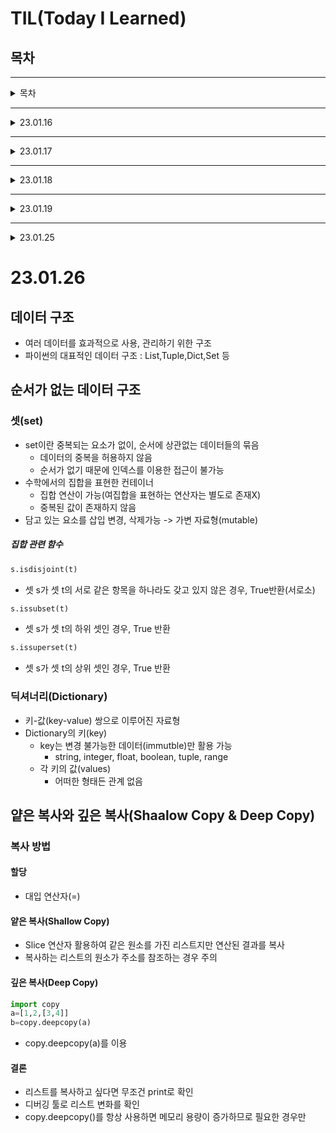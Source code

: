 # **TIL(Today I Learned)**

## **목차**
---
<details>
<summary> 목차 </summary>

- [23.01.16](#230116)
    - [프로그래밍(Programming)](#프로그래밍programming)
        - [프로그래밍 언어란?](#프로그래밍-언어란)
    - [파이썬](#파이썬python)
        - [파이썬의 특징](#파이썬의-특징)
        - [파이썬 인터프리터](#파이썬python-인터프리터)
        - [파이썬 개발 환경 종류](#파이썬-개발-환경-종류)
    - [파이썬 기초문법](#파이썬-기초문법)
    - [변수와 식별자](#변수와-식별자)
    - [연산자](#연산자)
    - [자료형](#자료형)
    - [형 변환](#형-변환typecasting)
- [23.01.17](#230117)
    - [제어문](#제어문)
    - [코드 스타일 가이드](#코드-스타일-가이드)
    - [조건문](#조건문conditional-statement)
        - [복수 조건문](#복수-조건문)
        - [중첩 조건문](#중첩-조건문)
        - [조건 표현식](#조건-표현식conditional-expression)
    - [반복문](#반복문)
        - [반복문의 종류](#반복문의-종류)
            - [while 문](#while문)
            - [for 문](#for문)
        - [반복문 제어](#반복문-제어)
- [23.01.18](#230118)
    - [함수](#함수)
        - [함수 기초](#함수-기초)
            - [함수의 분류](#함수의-분류)
            - [함수의 정의](#함수의-정의)
        - [함수 기본 구조](#함수-기본-구조)
        - [선언과 호출(define&call)](#선언과-호출definecall)
        - [입력(input)](#입력input)
        - [문서화(Docstring)](#)
        - [범위(Scope)](#범위scope)
        - [결과값(Output)](#결과값output)



</details>

--- 

<details>
<summary> 23.01.16 </summary>

# **23.01.16**

<details>
<summary>프로그래밍</summary>

---
## **프로그래밍(Programming)**
- 컴퓨터에게 명령한느 적절한 수행 절차를 정의하고 이를 프로그래밍 언어로 표현하는 과정
    1. 컴퓨터에게 시키고 싶은 일을 정한다(계산, 저장 등)
    2. 컴퓨터가 이해할 수 있도록 수행 절차를 정의해서 표현
    3. 적절한 프로그래밍 언어를 선택하고, 언어를 이용해 절차를 기술
    4. 발생하는 오류를 수정(구문 오류(syntax error), 논리 오류(semantic error))
- [Computatuional Thinking](https://ko.wikipedia.org/wiki/%EC%BB%B4%ED%93%A8%ED%8C%85_%EC%82%AC%EA%B3%A0)이 중요
    1. 컴퓨터의 특성을 잘 이해한다.(understanding computer)
    2. 문제 해결 능력을 기른다.(problem solving / 논리적 사고 == 작은 문제로 쪼개기)
    3. 프로그래밍 언어에 능숙해진다.(trial & error)
    - **Just Do It**

    ###  **프로그래밍 언어란?**
    - 컴퓨터는 기계어로 소통함
    - 기계어는 사람이 이해하기 어렵기 때문에 기계어의 대안으로 사람이 이해할 수 있는 새로운 언어 개발
        - 사람이 이해할 수 있는 문자로 구성
        - 기본적인 규칙과 문법이 존재
    - 소스코드
        - 프로그래밍 언어로 작성된 프로그램
    - 번역기(interpreter 혹은 compiler)
        - 소스코드를 컴퓨터가 이해할 수 있는 기계어로 번역
        - 파이썬의 경우 인터프리터를 사용

</details>

<details>
<summary>파이썬</summary>

## **파이썬(python)**
### **파이썬의 특징**
- 다른 프로그래밍 언어에 비해 문법이 간단하며, 엄격하지 않음
- 별도의 데이터 타입 지정이 필요 없으며, 재할당이 가능
- 문장을 구분할 때 중괄호를 사용하지 않고 들여쓰기를 사용
- 소스코드를 기계어로 변환하는 컴파일 과정 없이 바로 실행 가능
- 객체 지향 프로그래밍 언어로 모든 것이 객체로 구현되어 있음

### **파이썬(Python) 인터프리터**
- 인터프리터 == 한 줄 씩 바로 실행할 수 있음
- 코드가 길어지면 한 줄 씩 입력하는 것은 무리가 있음
    - .py라는 확장자를 가진 파이썬 파일 작성
    - Git bash를 실행
    - cd desktop(엔터)
    - python {실행할 파이썬 파일 이름}.py

### **파이썬 개발 환경 종류**
- IDE(intergrated Development Environment)
    - 통합 개발 환경의 약자로 개발에 필요한 다양하고 강력한 기능들을 모아둔 프로그램
    - Ex) VScode, Pycharm
- Jupyter Notebook
- IDLE(Intergrated Development and Learning Environment)

</details>

<details>
<summary>파이썬 기초문법</summary>

## **파이썬 기초문법**

## **변수와 식별자**

### 변수(Variable)
- 데이터를 저장하기 위해 사용
- 변수를 사용하여 복잡한 값들을 쉽게 사용 가능(추상화)
- 동일 변수에 다른 데이터를 언제든 할당(저장) 가능
### 추상화
- 코드의 가독성 증가
- 숫자를 직접 적지 않고, 의미단위로 작성 가능
- 코드 수정이 용이해짐
### 변수의 할당
- 변수는 할당 연산자(=)를 통해 값을 할당(assignment)
- 값을 동시에 할당할 수 있음
    - a=b=1
    - -> a=1, b=1
- 다른값을 동시에 할당할 수 있음(Pythonic)
    - a, b = 1, 2
    - -> a=1, b=2
### 식별자(Identifiers)
- 변수의 이름을 식별자라고 함(변수, 함수, 클래스 ...)
- 읽기 쉽고 이해하기 쉬운 변수명이 최고
    - 변수명 짓기 사이트 존재
- 변수 이름 규칙
    - 식별자의 이름은 영문 알파벳, 언더스코거(_), 숫자로 구성
    - 첫 글자에 숫자가 올 수 없음
    - 길이 제한이 없고, 대소문자를 구별
        - 다음의 키워드(keywords)는 예약어(reserved words)로 사용할 수 없음
        - <font color='lightblue'>['False', 'None', 'True', '__peg_parser__', 'and', 'as', 'assert', 'async', 'await', 'break', 'class', 'continue', 'def', 'del', 'elif', 'else', 'except', 'finally', 'for', 'from', 'global', 'if', 'import', 'in', 'is', 'lambda', 'nonlocal', 'not', 'or', 'pass', 'raise', 'return', 'try', 'while', 'with', 'yield']</font>
    - 내장 함수나 모듈 등의 이름을 사용하지 않아야 함
### 주석(Comment)
- 코드의 실행에 영향을 미치지 않는 메모 (파이썬은 #을 이용)
- 여러줄도 가능(""" 내용 """)
- <font color='#ffaaaa'>주석 다는 습관을 기르자</font>
- 주석 안달아 놓으면 까먹음

## 연산자
### 산술 연산자
- 기본적인 사칙연산 및 수식 계산
- '+', '-', '*', '/', '//', '**'
- 연산자 우선순위
    - 기본적으로 수학에서의 우선순위와 같음
    - 괄호가 가장 먼저 계산되고, 그 다음 곱하기(*)와 나누기(/)가 더하기(+) 뺴기(-) 보다 먼저 계산

### 비교 연산자
- 수학에서 등호와 부등호와 동일한 개념
- 주로 조건문에 사용되며 값을 비교할 떄 사용
- 결과는 True / False 값을 반환
    - < 미만
    - <= 이하
    - > 초과
    - >= 이상
    - == 같음
    - != 같지 않음
    - is 객체 아이덴티티(OOP)
    - is not 객체 아이덴티티가 아닌 경우

### 논리 연산자
- 여러 가지 조건이 있을 때
    - 모든 조건을 만족하거나(and), 여러 조건 중 하나만 만족해도 될 떄(or) 특정 코드를 실행하고 싶을 때 사용
    - 일반적으로 비교연산자와 함께 사용
        - A and B A,B 모두 True 일 때 True
        - A or B A와 B 모두 False일 때 False
        - not True를 False, False를 True
    - Falsy False는 아니지만 False로 취급 되는 다양한 값
        - 0, 0.0, (), [], {}, None, ""(빈 문자열)
    - 논리 연산자도 우선순위가 존재
        - not, and, or 순으로 우선순위가 높음(괄호 사용)
- 논리 연산자의 단축 평가
    - 결과가 확실한 경우 두번쨰 값은 확인하지 않고 첫번쨰 값 반환
    - and 연산에서 첫번째 값이 False인 경우 무조건 False -> 첫번째 값 반환
    - or 연산에서 첫번째 값이 True인 경우 무조건 True -> 첫번째 값 반환
    - 0은 False, 1은 True

## 자료형
### Data Type
- Boolean Type
- Numeric Type
    - Int
    - Float
    - Complex
- String Type
- 이외 list, tuple, dict, set ...

### 자료형과 메모리
1. 데이터를 저장할 공간을 만들고
2. 저장할 공간에 대한 주소를 할당
3. 할당 받은 주소를 기억했다가
4. 데이터를 해당 주소로 찾아가서 저장
5. 이후 데이터가 필요해지면 해당 주소로 가서 읽어온다
- 주소값을 기억하기가 어렵기 떄문에 메모리의 주소를 기억하는 이름으로 변수를 이용한다
- id()를 이용해 주소값을 확인 가능

### 자료형 분류
- 수치형(Numeric Type)
    - int(정수, integer)
    - float(부동소수점, 실수,floating point number)
    - complex(복소수, complex number)
- 문자열(String Type)
- 불린형(Boolean Type)
- None
- 하나로 모아서 list, tuple, range, dict, set ...

### 정수 자료형(int)
- 0, 100 ,-200 같은 정수를 표현
- 일반적인 수학 연산(사칙 연산) 가능

### 진수 표현
- 여러 진수 표현 가능
    - 2진수(Binary) : 0b
    - 8진수(Octal) : 0o
    - 16진수(heXadecimal) : 0x

### 실수 자료형(float)
- 유리수와 무리수를 포함하는 '실수'를 다루는 자료형
    - 0.1, 100.0, -0.001 등
- 부동 소수점
    - 실수의 값을 처리할 떄 의도하지 않은 값이 나올 수 있음
    - 컴퓨터는 2진수를 사용, 사람은 10진법을 사용하기에 컴퓨터는 10진법의 근사값만 표시
    - 이런 과정에서 예상치 못한 결과가 나타난다
- 해결책
    - 매우 작은 수보다 작은지 확인하거나, math 모듈을 활용

### 문자열 자료형
- 모든 문자는 str타입
- 문자열은 작은따옴표(')나 큰따옴표(")를 활용하여 표기
    - 문자열을 묶을 떄 동일한 문장부호를 활용
- 중첩 따옴표
    - 따옴표 안에 따옴표를 표현할 경우
        - 작은 따옴표 안에는 큰따옴표를
        - 큰 따옴표 안에는 작은 따옴표로 묶는다
- 삼중 따옴표(Triple Quotes)
    - 작은따옴표나 큰따옴표를 삼중으로 사용
        - 따옴표 안에 따옴표를 넣을떄
        - 여러 줄을 나눠 입력할 떄 편리
        ```python
        print('''한줄
        두줄
        세줄''')
        ```
- Escape Sequence
    - 역슬래시(backslash) 뒤에 특정 문자가 와서 특수한 기능을 하는 문자 조합(제어 시퀀스)
         - \n 줄바꿈
         - \t 탭
         - \r 캐리지 리턴
         - \o 널
         - \\ \
         - \' 단일인용부호(')
         - \" 이중인용부호(")
- 문자열 연산
    - 덧셈 : 문자열 덧샘은 연결
    - 곱셈 : 문자열 반복

### None
- 파이썬 자료형 중 하나
- 값이 없음을 표현하기 위해 None 타입 존재
- 일반적으로 반환 값이 없는 함수에서 사용

### 불린형(Boolean)
- 논리 자료형으로 참과 거짓을 표현
- True 또는 False를 값으로 가짐
- 비교 / 논리 연산에서 활용됨

### 컨테이너
- 여러 개의 값(데이터)을 담을 수 있는 것(객체)으로, 서로 다른 자료형을 저장할 수 있음 ex)List
- 컨테이너의 분류
    - 순서가 있는 데이터(Ordered) vs 순서가 없는 데이터(Unordered)
    - 순서가 있다 != 정렬되어 있다
- 컨테이너
    - 시퀀스형
        - 리스트(mutable, []), tuple(immutable, ()), range(immutable, range())
    - 비시퀀스형
        - 세트(mutable, {}), 딕셔너리(mutable, {key:value})
## 형 변환(Typecasting)
- 데이터 형태는 서로 변환할 수 있음
- 암시적 형 변환(Implicit)
    - 사용자가 의도하지 않고, 파이썬 내부적으로 자료형을 변환하는 경우
    - bool
    - Numeric type(int, float)
- 명시적 형 변환(Explicit)
    - 사용자가 특정 함수를 활용하여 의도적으로 자료형을 변환하는 경우
    - str,float -> int
    - str,int -> float
    - int,float,list,tuple,dict -> str
- 컨테이너 간의 형 변환

```markdown
    
    | - | string | list | tuple | range | set |
    | - | O | O | X | O | X |
    | O | - | O | X | O | X |
    | O | O | - | X | O | X |
    | O | O | O | - | O | X |
    | O | O | O | X | - | X |
    | O | O | O | X | O | X |

```

</details>
</details>


---

<details>
<summary>23.01.17</summary>

# **23.01.17**

<details>
<summary>제어문</summary>

## **제어문**
- 순차, 선택, 반복
- 파이썬은 기본적으로 위에서부터 아래로 차례대로 명령을 수행
- 특정 상황에 따라 코드를 선택적으로 실행(분기/조건) 하거나 계속하여 실행(반복)하는 제어가 필요
- 제어문은 순서도(flowchart)로 표현 가능

## 코드 스타일 가이드
- Space Sensitive
    - 문장을 구분할 때, 중괄호 ({,}) 대신 들여쓰기(indentation)를 사용
    - 들여쓰기를 할 떄는 4칸(space키 4번) 혹은 1탭(Tab키 1번)을 입력
        - <font color='red'>주의!</font> 한 코드 안에서는 반드시 한 종류의 들여쓰기를 사용
    - Tab으로 들여쓰면 계속 탭으로 들여써야 함
    - 원칙적으로 공백(빈칸, space) 사용을 권장 *PEP8 권장사항

</details>

<details>
<summary>조건문</summary>

## **조건문(Conditional Statement)**
- 조건문은 참/거짓을 판단할 수 있는 조건식과 함께 사용
- 조건에는 참/거짓에 대한 조건식
    - 조건이 참인 경우 이후 들여쓰기 되어있는 코드 블록을 실행
    - 이외의 경우 else 이후 들여쓰기 되어있는 코드 블록을 실행
        - else는 선택적으로 활용할 수 있음
    ``` python
    a = 5
    if a>5:
        print('5 초과')
    else:
        print('5 이하')
    print(a)
    ```
### **복수 조건문**
    - 복수의 조건식을 활용할 경우 elif를 활용하여 표현함
### **중첩 조건문**
    - 조건문은 다른 조건문에 중첩되어 사용될 수 있음
        - 들여쓰기에 유의하여 작성할 것
#### **조건 표현식(Conditional Expression)**
    - 조건 표현식을 일반적으로 조건에 따라 값을 정할 떄 활용
    - 삼항 연산자(Ternary Operator)로 부르기도 함
    - ex) (true인 경우 값) if [조건] else (false인 경우 값)
    ```python
    value = num if num>=0 else -num
    # 절대값을 저장하기 위한 코드
    ```
    ```python
    result='홀수입니다' if num%2 else '짝수입니다'
    # 짝수 홀수 판단
    ```

</details>

<details>
<summary>반복문</summary>

## **반복문**

- 특정 조건을 만족할 때까지 동작을 계속 반복하고 싶을 때 사용
### 반복문의 종류
- while문
    - 종료 조건에 해당하는 코드를 통해 반복문을 종료시켜야 함
- for 문
    - 반복 가능한 객체를 모두 순회하면 종료(별도의 종료 조건이 필요 없음)
- 반복 제어
    - break, continue, for-else
#### while문
- while문은 조건식이 참인 경우 반복적으로 코드를 실행
    - 조건이 참인 경우 들여쓰기 되어 있는 코드블록 실행
    - 코드 블록이 모두 실행되고, 다시 조건식을 검사하며 반복적으로 실행
    - while문은 무한 루프를 하지 않도록 종료 조건이 반드시 필요
    ```python
    a = 0
    while a<5:
        print('a')
        a += 1
    print('끝')
    ```
- 복합 연산자(In-Place Operator)
    - 복합 연산자는 연산과 할당을 합쳐놓은 것

#### for문
- for문은 시퀀스(sring, tuple, list, range)를 포함한 순회 가능한 객체(iterable)의 요소를 모두 순회
    - 처음부터 끝까지 모두 순회하므로 별도의 종료 조건이 불필요
- iterable
    - 순회할 수 있는 자료형(sring, list, dict, tuple, range, set 등)
    - 순회형 함수(range, enumerate)
```python
fruit_box = ['banana','apple','mango']
for fruit in fruit_box:
    print(fruit)
print('끝')
```
- List Comprehension
    - 표현식과 제어문을 통해 특정한 값을 가진 리스트를 간결하게 생성
```python
[code for 변수 in iterable]
[code for 변수 in iterable if 조건식]
```

- Dictionary Comprehension
    - 표현식과 제어문을 통해 특정한 값을 가진 딕셔너리를 간결하게 생성
```python
{key:value for 변수 in iterable}
{key:value for 변수 in iterable if 조건식}
```
### 반복문 제어
- break
    - 반복문을 종료
- continue
    - continue 이후의 코드 블록은 수행하지 않고, 다음 반복을 수행
- for-else
    - 끝까지 반복문을 실행한 이후에 else문 실행
    - break를 통해 중간에 종료되는 경우 else문은  실행되지 않음
- pass
    - 아무것도 하지 않음(문법적으로 필요하지만, 할 일이 없을 때 사용)

</details>

</details>

---

<details>
<summary>23.01.18</summary>

# **23.01.18**

<details>
<summary>함수</summary>

## **함수**
---
- 함수의 사용 이유
    - 분해(Decomposition)
        - 기능을 분해하고 재사용 가능하게 만듬
    - 추상화(Abstraction)
        - 복잡한 내용을 모르더라도 사용할수 있게 만듬
        - 재사용성과 가독성, 생산성을 늘림
        - 내부 구조를 변경할게 아니라면 몰라도 됨

<details>
<summary>함수 기초</summary>

## 함수 기초
---

### 함수의 분류
- 내장 함수
    - 파이썬에 기본적으로 포함된 함수
- 외장함수
    - import 문을 통해 사용하며, 외부 라이브러리에서 제공하는 함수
- 사용자 정의 함수
    - 사용자가 직접 만드는 함수
### 함수의 정의
- 특정한 기능을 하는 코드의 조각(묶음)
- 특정 코드를 매번 다시 작성하지 않고, 필요시에만 호출하여 간편히 사용

</details>

<details>
<summary>함수 기본 구조</summary>

## 함수 기본 구조
- 선언과 호출(define&call)
- 입력(input)
- 문서화(Docstring)
- 범위(Scope)
- 결과값(Output)

### **선언과 호출(define&call)**
- 함수의 선언은 def 키워드 활용
- 함수명()으로 호출 / Parameter가 있는 경우 함수명(값1, 값2,...)으로 호출
- 들여쓰기를 통해 Function body(실행될 코드 블록) wkrtjd
    - Docstring은 함수 body 앞에 선택적으로 작성 가능
    - 작성 시에는 반드시 첫번쨰 문장에 문자열 """
- 함수는 Parameter를 넘겨줄 수 있음
- 함수는 동작 후에 return을 통해 결과값을 전달

### 입력(input)
#### Parameter와 Argument
- Parameter
    - 함수를 정의 할 때, 함수 내부에서 사용되는 변수
- Argument
    - 함수를 호출 시 함수의 parameter를 통해 전달 되는 값
    - Argument는 소괄호 안에 할당 func_name(argument)
        - 필수 Argument: 반드시 전달 되어야 하는 argument
        - 선택 Argument: 값을 전달하지 않아도 되는 경우는 기본값이 전달
    - Positional Arguments
        - 기본적으로 함수 호출 시 Argument는 위치에 따라 함수 내에 전달됨
        - 직접 변수의 이름으로 특정 Argument를 전달할 수 있음
        - Keyword Argument 다음에 Positional Argument를 활용할 수 없음
        ``` python
            def add(x,y):
                return x + y
            
            add(x=2, y=5)
            add(2, y=5)
            add(x=2, 5) # -> Error 발생함

        ```
    - Defaul Arguments Values
        - 기본값을 지정하여 함수 호출 시 argument 값을 설정하지 않도록 함
        - 정의된 것 보다 더 적은 개수의 argument들로 호출 될 수 있음
```python
    def function(ham):  # parameter : ham
        return ham
    function('spam')    # argument : 'spam'
    # 함수 리턴값 : spam
```


### 범위(Scope)
- 함수는 코드 내부에 local scope를 생성하며, 그 외의 공간인 global scope로 구분
#### scope
- global scope
    - 코드 어디에서든 참조할 수 있는 공간
- local scope
    - 함수가 만든 scope. 함수 내에서만 참조 가능
#### variable
- global variable
    - global scope에 정의된 변수
- local variable
    - local scope에 정의된 변수
#### 변수 수명주기(lifecycle)
- 변수는 각자의 수명주기(life-cycle)가 존재
    - built-in scope
        - 파이썬이 실행된 이후부터 영원히 유지
    - global scope
        - 모듈이 호출된 시점 이후 혹은 인터프리터가 끝날 때까지 유지
        - globals() 를 통해 확인 가능(dict)
    - local scope
        - 함수가 호출 될 때 생성되고, 함수가 종료될 때까지 유지
        - locals()를 통해 확인 가능(dict)
#### 이름 검색 규칙(Name Resolution)
- 파이썬에서 사용되는 이름(식별자)들은 이름공간(namespace)에 저장되어 있음
- 아래와 같은 순서로 이름을 찾아나가며, LEGB Rule 이라고 부름
    - Localscope : 지역 범위(현재 작업 중인 범위)
    - Enclosed scope : 지역 범위 한 단계 위 범위
    - Global scope : 최상단에 위치한 범위
    - Built-in scope : 모든 것을 담고 있는 범위(정의하지 않고 사용 가능)
- 함수 내에서는 바깥 Scope의 변수에 접근 가능하나 수정은 할 수 없음
#### global 문
- 현재 코드 블록 전체에 적용되며, 나열된 식별자(이름)이 global varibable임을 나타냄
    - global에 나열된 이름은 같은 코드 블록에서 global 앞에 등장할 수 없음
    - global에 나열된 이름은 parameter, for 루프 대상, 클래스/함수 정의 등으로 정의되지 않아야 함
#### nonlocal
- global을 제외하고 가장 가까운(둘러싸고 있는) scope의 변수를 연결하도록 함
    - nonlocal에 나열된 이름은 같은 코드 블로에서 nonlocal 앞에 등장할 수 없음
    - nonlocal에 나열된 이름은 parameter, for 루프 대상, 클래스/함수 정의 등으로 정의되지 않아야 함
- global과는 달리 이미 존재하는 이름과의 연결만 가능
#### <font color='red'>함수의 범위 주의</font>
- 기본적으로 함수에서 선언된 변수는 Local scope에 생성되며, 함수 종료시 사라짐
- 해당 scope에 변수가 없는 경우 LEGB rule에 의해 이름을 검색
    - 변수에 접근은 가능하지만, 해당 변수를 수정할 수 없음
    - 값을 할당하는 경우 해당 scope의 이름 공간에 새롭게 생성
    - 단, 함수 내에서 피요한 상위 scope 변수는 argument로 넘겨서 활용할 것
- 상위 scope에 있는 변수를 수정하고 싶다면 global, nonlocal 키워드를 활용 가능
    - 단, 코드가 복잡해 지면 변수의 변경을 추적하기 어렵고, 예기치 못한 오류 발생
    - 가급적 사용하지 않는 것을 권장하며, 함수로 값을 바꾸고자 한다면 항상 argument로 넘기고 리턴값을 사용 하는 것을 추천

### 결과값(Output)
- Void function
    - 명시적인 return 값이 없는 경우, None을 반환하고 종료
- Value returning function
    - 함수 실행 후, return문을 통해 값 반환
    - return 하게 되면, 값 반환 후 함수가 바로 종료
        - return은 항상 하나의 값 만을 반환
        - 튜플을 활용하여 두개 이상의 값을 반환 가능
    ```python
        # void function 예시
        def void_product(x,y):
            print(f'{x}x{y}={x*y}')
        void_product(4,5)   # 4 x 5 = 20
        ans = void_product(4, 5)
        print(ans) # None
    ```
    ```python
        # Value returning function 예시
        def value_returning_product(x,y)
            return x*y
        value_returning_product(4,5)
        ans = value_returning_product(4,5)
        print(ans) # 20
    ```


</details>
</details>

</details>

---

<details>
<summary> 23.01.19 </summary>

# **23.01.19**

<details>
<summary>함수 응용</summary>

## 함수 응용

<details>
<summary>내장 함수</summary>

### 내장 함수(Built-in Function)
- 파이썬 인터프리터에 내장된 항상 사용할 수 있는 함수와 형

#### map
- map(function, iterable)
    - 순회 가능한 데이터구조(itrable)의 모든 요소에 함수(funcion)를 정용하고, 결과를 map object로 반환
#### filter
- filter(function, iterable)
    - 순회가능한 데이터구조의 모든 요소에 함수를 적용하고, 그 결과가 True인 것들을 filter object로 반환
#### zip
- zip(*iterables)
    - 복수의 iterable을 모아 튜플을 원소로 하는 zip object 반환

#### lambda
- lambda [parameter]:표현식
    - 표현식을 계산한 결괏값을 반환하는 함수로, 이름이 없는 함수여서 익명함수라고도 불림
    - return 문을 가질 수 없음
    - 간편 조건문 외 조건문이나 반복문을 가질 수 없음
    - 함수를 정의해서 사용하는 것보다 간결하게 사용 가능
    - def를 사용할 수 없는 곳에서도 사용가능
</details>

<details>
<summary>재귀 함수</summary>

### 재귀 함수(recursive function)
- 자기 자신을 호출하는 함수
- 무한한 호출을 목표로 하는것이 아니며, 알고리즘 설계 및 구현에서 유용하게 활용
    - 알고리즘 중 재귀 함수로 로직을 표현하기 쉬운 경우가 있음(ex> 점화식)
    - 변수의 사용이 줄어들며, 코드의 가독성이 높아짐
- 1개 이상의 base case(종료되는 상황)가 존재하고, 수렴하도록 작성
- 예시
    - Factorial
    - Fibonacci
#### 재귀 함수 주의 사항
- 재귀함수는 base case에 도달할 떄까지 함수를 호출함
- 메모리 스택이 넘치게 되면(stack overflow) 프로그램이 동작하지 앟게 됨
- 파이썬에서는 최대 재귀 깊이가 1000번으로, 호출횟수가 넘어가면 Recursion Error가 발생

#### 반복문과 재귀함수 비교
- 알고리즘 자체가 재귀적인 표현이 자연스러운 경우 재귀함수를 사용
- 재귀 호출은 변수 사용을 줄여줄 수 있음
- 재귀 호출은 입력 값이 커질 수록 연산 속도가 오래 걸림

</details>
<details>
<summary>패킹/언패킹(Packing/Unpacking)</summary>

### 패킹/언패킹(Packing/Unpacking)
- 모든 시퀀스형(리스트,튜플 등)은 패킹/언패킹 연산자 *를 사용하여 객체의 패킹 또는 언패킹이 가능

#### 패킹
- 대입문의 좌변 변수에 위치
- 우변의 객체 수가 좌변의 변수 수보다 많을 경우 객체를 순서대로 대입
- 나머지 항목들은 모두 별 기호 표시된 변수에 <font color='purple'>리스트</font>로 대입

#### 언패킹
- argument 이름이 *로 시작하는 경우, argument unpacking 이라 함
    - *패킹의 경우, 리스트로 대입
    - *언패킹의 경우, 튜플 형태로 대입

#### 구분
- *연산자가 곱셈을 의미하는지 Packing/Unpacking 연산자인지 구분
    - Packing/Unpacking 연산자
        - *가 대입식의 좌측에 위치
        - *가 단항연산자로 사용
            - 단항 연산자: 하나의 항을 대상으로 연산이 이루어지는 연산자
    - 산술연산자로서의 *
        - *가 이항연산자로 사용되는 경우
            - 이항 연산자: 두 개의 항을 대상으로 연산이 이루어지는 연산자

</details>
<details>
<summary>가변인자</summary>

### 가변인자(*args)
- 가변인자
    - 여러개의 Positional Argument를 하나의 필수 parameter로 받아서 사용
- 가변인자는 사용
    - 몇 개의 Positional Argument를 받을지 모르는 함수를 정의할 때 유용

#### Asterisk(*)와 가변 인자
- *는 시퀀스 언패킹 연산자라고 불리며, 말 그대로 시퀀스를 풀어헤치는 연산자
    - 주로 튜플이나 리스트를 언패킹하는데 사용
    - *를 활용하여 가변 인자를 만들 수 있음
    - 예시
    ```python
        def sum_all(*numbers):
            result = 0
            for number in numbers:
                result += number
            return result
    ```
    - 반드시 받아야 하는 인자와, 추가적인 인자를 구분해서 사용할 수 있음
    ```python
        def print_somthing(a, b, *c):
            print(f'a:{a}')
            print(f'b:{b}')
            print('c...')
            for i in c:
                print(f'c:{c}')
    ```
#### 가변 키워드 인자(**kwargs)
- 몇 개의 키워드 인자를 받을지 모르는 함수를 정의 할 떄 유용
- **kwargs는 딕셔너리로 묶여 처리되며, parameter에 **를 붙여 표현
```python
    def family(**kwargs):
        for key, value in kwargs.items():
            print(key,":",value)
```
- 반드시 받아야하는 키워드 인자와, 추가적인 키워드 인자를 구분해서 사용 가능
- 가변 인자(*args)와 가변 키워드 인자(**kwargs)를 함께 사용할 수 있음

</details>
<details>
<summary>모듈과 패키지</summary>

## 모듈과 패키지
- 다양한 기능을 하나의 파일로 만든 것(module)
    - 특정 기능을 하는 코드를 파이썬 파일(.py) 단위로 작성한 것
- 다양한 파일을 하나의 폴더로 만든 것(package)
    - 특정 기능과 관련된 여러 모듈의 집합
    - 패키지 안에는 또 다른 서브 패키지를 포함
```python
    import module
    from module import var, function, Class
    from module import* # 전부 다 불러옴

    from package import module
    from package.module import var, function, Class
```
- 다양한 패키지를 하나의 묶음으로 만든 것(library)
- 관리하는 관리자(pip)
- 패키지의 활용 공간(가상환경)


### 파이썬 라이브러리
- 파이썬에 기본적으로 설치된 모듈과 내장 함수
- [라이브러리](https://docs.python.org/3.9/library/index.html)

#### 파이썬 패키지 관리자(pip)
- PyPI(Python Package Index)에 저장된 외부 패키지들을 설치하도록 도와주는 패키지 관리 시스템
- 패키지 설치
    - 최신 버전/특정 버전/ 최소버전을 명시하여 설치할 수 있음
    - 이미 설치되어 있는 경우 이미 설치되어 있음을 알리고 아무것도 하지 않음
    ```bash
        $ pip install SomePackage
        $ pip install SomePackage==1.0.5
        $ pip install SomePackage>=1.0.4
    ```
##### 명령어
- 패키지 삭제
    - $ pip uninstall SomePackage
- 패키지 목록 및 특정 패키지 정보
    - $ pip list
    - $ pip show SomePackage
- 패키지 관리하기
    - 아래의 명령어들을 통해 패키지 목록을 관리하고 설치할 수 있음
    - 일반적으로 패키지를 기록하는 파일의 이름은 requirements.txt로 정의
    ```
        $ pip freeze > requirements.txt
        $ pip install -r requirements.txt
    ```

### 모듈과 패키지의 활용
#### 패키지
- 패키지는 여러 모듈/하위 패키지로 구조화
    - Ex : package.module
- 모든 폴더에는 __init__.py를 만들어 패키지로 인식
    - Python 3.3 부터는 파일이 없어도 되지만, 하위 버전 호환 및 프레임워크 등에서의 동작을 위해 파일을 생성하는 것을 권장

### 가상환경
- 파이썬 표준 라이브러리가 아닌 외부 패키지와 모듈을 사용하는 경우 모두 pip를 통해 설치 해야 함
- 복수의 프로젝트를 하는 경우 버전이 상이할 수 있음
- 이러한 경우 가상환경을 만들어 프로젝트별로 독립적인 패키지를 관리 할 수 있음
- 가상환경을 만들고 관리하는데 사용되는 모듈(Python 버전 3.5부터)
- 특정 디렉토리에 가상 환경을 만들고, 고유한 파이썬 패키지 집합을 가질 수 있음
    - 특정 폴더에 가상 환경이(패키지 집합 폴더 등) 있고
    - 실행 환경(ex-bash)에서 가상환경을 활성화 시켜 해당 폴더에 있는 패키지를 관리/사용함
- 가상환경을 생성하면 해당 디렉토리에 별도의 파이썬 패키지가 설치됨
    - $ python -m venv <폴더명>
- bash에서 $ source <venv>/bin/activate를 통해 활성화 가능
- 가상환경 비 활성화는 $ deactivate 명령어 사용

</details>
</details>
</details>

---

<details>
<summary> 23.01.25 </summary>

# **23.01.25**

## 데이터 구조
- 여러 데이터를 효과적으로 사용, 관리하기 위한 구조
- 파이썬의 대표적인 데이터 구조 : List,Tuple,Dict,Set 등

### 자료구조
- 컴퓨터 공학에서 '자료구조'라고 함
- 각 데이터의 효율적인 저장, 관리를 위한 구조를 나눠 놓은것

### 데이터 구조의 활용
- 데이터 구조를 활용하기 위해 메서드사용
    - 메서드는 클래스 내부에 정의한 함수, 사실상 함수와 동일
    - 쉽게 설명하면 객체의 기능

### 파이썬 공식 문서의 표기법
- python 구문이 아니며, 문법을 표현하기 위한 것
```python
str.replace(old,new[,count])
```
    - old, new는 필수 / [,count]는 선택적 인자를 의미

### 순서가 있는 데이터 구조

#### 문자열(String Type)
- 문자들의 나열(Sequence of characters)
    - 모든 문자는 str 타입(변경 불가능한 immuteable)
- 문자열은 작은 따옴표(')나 큰 따옴표(')를 활용하여 표기
    - 문자열을 묶을 때 동일한 문장부호를 활용
    - PEP8에서는 소스 코드 내에서 하나의 문장부호를 선택하여 유지하도록 함
##### 문자열 조회/탐색 및 검증 메서드
- s.find(x)     : 없으면, -1 반환
- s.index(x)    : 없으면, 오류
- s.isalpha()
- ...
- 문자열은 immutable(불변형)인데, 문자열 변경이 되는 이유
    - 기존의 문자열을 변경하는 게 아니라, 변경된 문자열을 새롭게 만들어서 반환
##### 문자열 변경
```python
.replace(old,new[,count])
```
- 바꿀 대상 글자를 새로운 글자로 바꿔서 반환
- count를 지정하면, 해당 개수만큼만 시행

```python
.strip([chars])
```
- 특정한 문자들을 지정하면 제거(양쪽 / 왼쪽 lstrip / 오른쪽 rstrip)
- 문자열을 지정하지 않으면 공백을 제거함
```python
.split(sep=None, maxsplit=-1)
```
- 문자열을 특정한 단위로 나워 리스트로 반환
    - sep이 None이거나 지정되지 않으면 연속된 공백문자를 단일한 공백문자로 간주하고, 선행/후행 공백은 빈 문자열에 포함시키지 않음
    - maxsplit이 -1인 경우에는 제한이 없음
```python
'separator'.join([iterable])
```
- 반복가능한(iterable)컨테이너 요소들을 seperator(구분자)로 합쳐 문자열 반환
    -iterable에 문자열이 아닌 값이 있으면 TypeError 발생

#### 리스트
- 리스트는 여러 개의 값을 순서가 있는 구조로 저장하고 싶을 때 사용

##### 리스트의 생성과 접근
- 리스트는 대괄호([]) 혹은 list()를 통해 생성
    - 파이썬에서는 어떠한 자료형도 저장할 수 있으며, 리스트 안에 리스트도 넣을 수 있음
    - 생성된 이후 내용 변경이 가능 -> 가변 자료형
    - 이러한 유연성 떄문에 파이썬에서 가장 흔히 사용
- 순서가 있는 시퀀스로 인덱스를 통해 접근 가능
    - 값에 대한접근은 list[i]
##### 값 추가 및 삭제
```python
.append(x)
```
- 리스트에 x 값을 추가함

```python
.insert(i,x)
```
- 정해진 위치 i에 x값을 추가

```python
.extend(iterable)
```
- 리스트에 iterable의 항목을 추가함

```python
.remove(x)
```
- 리스트에서 값이 x인 것 삭제/ 없으면 Value Error
```python
.pop(i)
```
- 정해진 위치 i에 있는 값을 삭제하고, 그 항복을 반환함
- i가 지정되지 않으면, 마지막 항목을 삭제하고 반환함
```python
.clear()
```
- 모든 항목을 삭제
```python
.index(x)
```
- x 값을 찾아 해당 index값을 반환
```python
.count(x)
```
- 원하는 값의 개수를 반환
```python
.sort()
```
- 원본 리스트를 정렬함. None 반환
- sorted 함수와 구분
```python
.reverse()
```
- 순서를 반대로 뒤집음(정렬x)

#### 튜플
- 튜플은 여러 개의 값을 순서가 있는 구조로 저장하고 싶을 때 사용
    - 리스트와의 차이점은 생성 후, 담고 있는 값 변경이 불가(불변 자료형)
- 항상 소괄호 형태로 사용
##### 튜플 관련 메서드
- 튜플은 변경할 수 없기 때문에 값에 영향을 미치지 않는 메서드만을 지원
- 리스트 메서드 중 항목을 변경하는 메서드들을 제외하고 대부분 동일

#### 연산자
##### 멤버십 연산자(Membership Operator)
- 멤버십 연산자 in을 통해 특정 요소가 속해 있는지 여부를 확인
- 포함 여부 확인
    - in
    - not in
- 산술연산자(+)
    - 시퀀스 간의 concatenation(연결/인쇄)
- 반복연산자(*)
    - 시퀀스를 반복


</details>


# **23.01.26**

## 데이터 구조
- 여러 데이터를 효과적으로 사용, 관리하기 위한 구조
- 파이썬의 대표적인 데이터 구조 : List,Tuple,Dict,Set 등

## 순서가 없는 데이터 구조

### 셋(set)
- set이란 중복되는 요소가 없이, 순서에 상관없는 데이터들의 묶음
    - 데이터의 중복을 허용하지 않음
    - 순서가 없기 때문에 인덱스를 이용한 접근이 불가능
- 수학에서의 집합을 표현한 컨테이너
    - 집합 연산이 가능(여집합을 표현하는 연산자는 별도로 존재X)
    - 중복된 값이 존재하지 않음
- 담고 있는 요소를 삽입 변경, 삭제가능 -> 가변 자료형(mutable)

##### 집합 관련 함수
```python
s.isdisjoint(t)
```
- 셋 s가 셋 t의 서로 같은 항목을 하나라도 갖고 있지 않은 경우, True반환(서로소)
```python
s.issubset(t)
```
- 셋 s가 셋 t의 하위 셋인 경우, True 반환
```python
s.issuperset(t)
```
- 셋 s가 셋 t의 상위 셋인 경우, True 반환

### 딕셔너리(Dictionary)
- 키-값(key-value) 쌍으로 이루어진 자료형
- Dictionary의 키(key)
    - key는 변경 불가능한 데이터(immutble)만 활용 가능
        - string, integer, float, boolean, tuple, range
    - 각 키의 값(values)
        - 어떠한 형태든 관계 없음

## 얕은 복사와 깊은 복사(Shaalow Copy & Deep Copy)
### 복사 방법

#### 할당
- 대입 연산자(=)
#### 얕은 복사(Shallow Copy)
- Slice 연산자 활용하여 같은 원소를 가진 리스트지만 연산된 결과를 복사
- 복사하는 리스트의 원소가 주소를 참조하는 경우 주의
#### 깊은 복사(Deep Copy)
```python
import copy
a=[1,2,[3,4]]
b=copy.deepcopy(a)
```
- copy.deepcopy(a)를 이용

#### 결론
- 리스트를 복사하고 싶다면 무조건 print로 확인
- 디버깅 툴로 리스트 변화를 확인
- copy.deepcopy()를 항상 사용하면 메모리 용량이 증가하므로 필요한 경우만